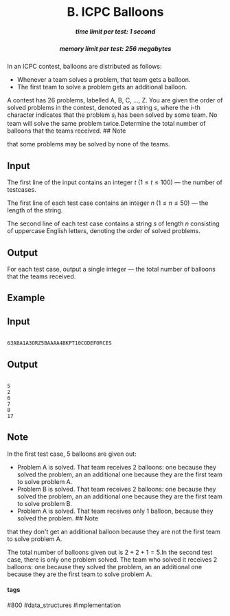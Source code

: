 <h1 style='text-align: center;'> B. ICPC Balloons</h1>

<h5 style='text-align: center;'>time limit per test: 1 second</h5>
<h5 style='text-align: center;'>memory limit per test: 256 megabytes</h5>

In an ICPC contest, balloons are distributed as follows: 

* Whenever a team solves a problem, that team gets a balloon.
* The first team to solve a problem gets an additional balloon.

 A contest has 26 problems, labelled $\textsf{A}$, $\textsf{B}$, $\textsf{C}$, ..., $\textsf{Z}$. You are given the order of solved problems in the contest, denoted as a string $s$, where the $i$-th character indicates that the problem $s_i$ has been solved by some team. No team will solve the same problem twice.Determine the total number of balloons that the teams received. ## Note

 that some problems may be solved by none of the teams.

## Input

The first line of the input contains an integer $t$ ($1 \leq t \leq 100$) — the number of testcases.

The first line of each test case contains an integer $n$ ($1 \leq n \leq 50$) — the length of the string.

The second line of each test case contains a string $s$ of length $n$ consisting of uppercase English letters, denoting the order of solved problems.

## Output

For each test case, output a single integer — the total number of balloons that the teams received.

## Example

## Input


```

63ABA1A3ORZ5BAAAA4BKPT10CODEFORCES
```
## Output


```

5
2
6
7
8
17

```
## Note

In the first test case, $5$ balloons are given out: 

* Problem $\textsf{A}$ is solved. That team receives $2$ balloons: one because they solved the problem, an an additional one because they are the first team to solve problem $\textsf{A}$.
* Problem $\textsf{B}$ is solved. That team receives $2$ balloons: one because they solved the problem, an an additional one because they are the first team to solve problem $\textsf{B}$.
* Problem $\textsf{A}$ is solved. That team receives only $1$ balloon, because they solved the problem. ## Note

 that they don't get an additional balloon because they are not the first team to solve problem $\textsf{A}$.

 The total number of balloons given out is $2+2+1=5$.In the second test case, there is only one problem solved. The team who solved it receives $2$ balloons: one because they solved the problem, an an additional one because they are the first team to solve problem $\textsf{A}$.



#### tags 

#800 #data_structures #implementation 